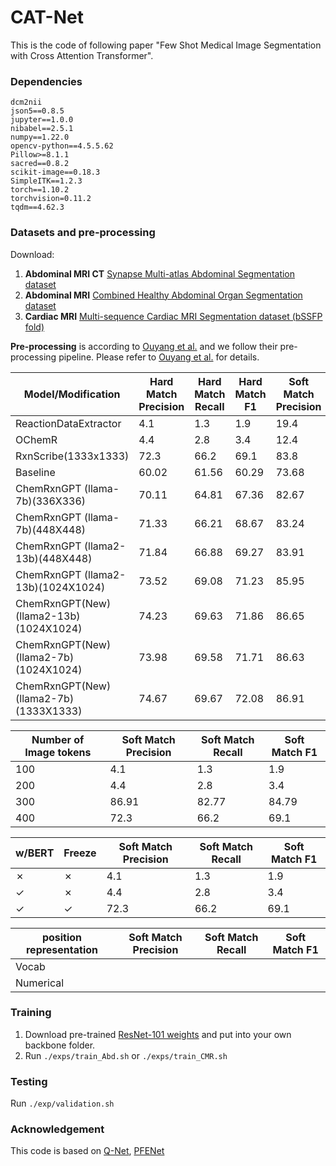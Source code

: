 # CAT-Net
This is the code of following paper "Few Shot Medical Image Segmentation with Cross Attention Transformer".
### Dependencies
```
dcm2nii
json5==0.8.5
jupyter==1.0.0
nibabel==2.5.1
numpy==1.22.0
opencv-python==4.5.5.62
Pillow>=8.1.1
sacred==0.8.2
scikit-image==0.18.3
SimpleITK==1.2.3
torch==1.10.2
torchvision=0.11.2
tqdm==4.62.3
```

### Datasets and pre-processing

Download:  
1. **Abdominal MRI CT**  [Synapse Multi-atlas Abdominal Segmentation dataset](https://www.synapse.org/#!Synapse:syn3193805/wiki/217789)
2. **Abdominal MRI**  [Combined Healthy Abdominal Organ Segmentation dataset](https://chaos.grand-challenge.org/)  
3. **Cardiac MRI** [Multi-sequence Cardiac MRI Segmentation dataset (bSSFP fold)](http://www.sdspeople.fudan.edu.cn/zhuangxiahai/0/mscmrseg/)  

**Pre-processing** is according to [Ouyang et al.](https://github.com/cheng-01037/Self-supervised-Fewshot-Medical-Image-Segmentation.git) and we follow their pre-processing pipeline. Please refer to [Ouyang et al.](https://github.com/cheng-01037/Self-supervised-Fewshot-Medical-Image-Segmentation.git) for details.


| Model/Modification       | Hard Match Precision | Hard Match Recall | Hard Match F1 | Soft Match Precision | Soft Match Recall | Soft Match F1 |
|--------------------------|----------------------|-------------------|---------------|----------------------|-------------------|---------------|
| ReactionDataExtractor    | 4.1                  | 1.3               | 1.9           | 19.4                 | 5.9               | 9.0           |
| OChemR                   | 4.4                  | 2.8               | 3.4           | 12.4                 | 7.9               | 9.6           |
| RxnScribe(1333x1333)     | 72.3                 | 66.2              | 69.1          | 83.8                 | 76.5              | 80.0          |
|Baseline                | 60.02                | 61.56             | 60.29        | 73.68                | 74.35             | 74.01         |
| ChemRxnGPT (llama-7b)(336X336)      | 70.11                | 64.81             | 67.36      | 82.67                | 78.04           | 80.30         |
| ChemRxnGPT (llama-7b)(448X448)      | 71.33                | 66.21             | 68.67      | 83.24                | 79.42           | 81.29        |
| ChemRxnGPT (llama2-13b)(448X448)    | 71.84                | 66.88             | 69.27       | 83.91                | 80.12          | 81.97         |
| ChemRxnGPT (llama2-13b)(1024X1024)  | 73.52               | 69.08             | 71.23       | 85.95                | 82.54           | 84.21         |
| ChemRxnGPT(New)(llama2-13b)(1024X1024)  | 74.23               | 69.63             | 71.86       | 86.65                | 82.42           | 84.48         |
| ChemRxnGPT(New)(llama2-7b)(1024X1024)  | 73.98               | 69.58             | 71.71       | 86.63                | 82.39           | 84.46         |
| ChemRxnGPT(New)(llama2-7b)(1333X1333)  | 74.67               | 69.67             | 72.08       | 86.91                | 82.77          | 84.79         |

| Number of Image tokens   |Soft Match Precision | Soft Match Recall | Soft Match F1 |
|--------------------------|----------------------|-------------------|---------------|
| 100                   | 4.1                  | 1.3               | 1.9           |
| 200                   | 4.4                  | 2.8               | 3.4           |
| 300                   | 86.91                | 82.77              | 84.79          |
| 400                   | 72.3                 | 66.2              | 69.1          |

|  w/BERT   |Freeze   |Soft Match Precision | Soft Match Recall | Soft Match F1 |
|--------------------------|----------------------|-------------------|---------------|---------------|
| ✗    |       ✗   | 4.1                  | 1.3               | 1.9           |
|   ✓                |    ✗       | 4.4                  | 2.8               | 3.4           |
|    ✓   |      ✓     | 72.3                 | 66.2              | 69.1          |

|  position representation    |Soft Match Precision | Soft Match Recall | Soft Match F1 |
|--------------------------|----------------------|-------------------|---------------|
| Vocab                       |                   |               |           |
| Numerical                  |                   |                |            |



### Training  
1. Download pre-trained [ResNet-101 weights](https://download.pytorch.org/models/resnet101-63fe2227.pth) and put into your own backbone folder.
2. Run `./exps/train_Abd.sh` or `./exps/train_CMR.sh`

### Testing
Run `./exp/validation.sh`

### Acknowledgement
This code is based on [Q-Net](https://github.com/zjlab-ammi/q-net), [PFENet](https://github.com/dvlab-research/PFENet)

